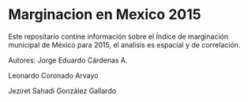 # Marginacion en Mexico 2015
Este repositario contine información sobre el Índice de marginación municipal de México para 2015, el analisis es espacial y de correlación.


Autores:
Jorge Eduardo Cárdenas A.

Leonardo Coronado Arvayo

Jeziret Sahadi González Gallardo
